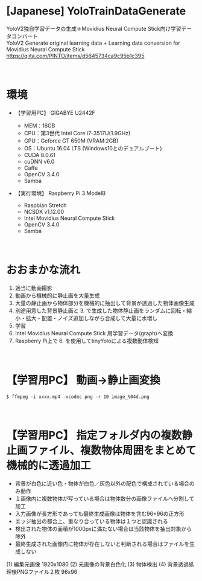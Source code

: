# [Japanese] YoloTrainDataGenerate
YoloV2独自学習データの生成＋Movidius Neural Compute Stick向け学習データコンバート<br>
YoloV2 Generate original learning data + Learning data conversion for Movidius Neural Compute Stick<br>
https://qiita.com/PINTO/items/d5645734ca9c95b1c395

　
# 環境
* 【学習用PC】 GIGABYE U2442F
  * MEM：16GB
  * CPU：第3世代 Intel Core i7-3517U(1.9GHz)
  * GPU：Geforce GT 650M (VRAM:2GB)
  * OS：Ubuntu 16.04 LTS (Windows10とのデュアルブート)
  * CUDA 8.0.61
  * cuDNN v6.0
  * Caffe
  * OpenCV 3.4.0
  * Samba

* 【実行環境】 Raspberry Pi 3 ModelB
  * Raspbian Stretch
  * NCSDK v1.12.00
  * Intel Movidius Neural Compute Stick
  * OpenCV 3.4.0
  * Samba

　
# おおまかな流れ
1. 適当に動画撮影
2. 動画から機械的に静止画を大量生成
3. 大量の静止画から物体部分を機械的に抽出して背景が透過した物体画像生成
4. 別途用意した背景静止画と 3. で生成した物体静止画をランダムに回転・縮小・拡大・配置・ノイズ追加しながら合成して大量に水増し
5. 学習
6. Intel Movidius Neural Compute Stick 用学習データ(graph)へ変換
7. Raspberry Pi上で 6. を使用してtinyYoloによる複数動体検知

　
# 【学習用PC】 動画→静止画変換

`$ ffmpeg -i xxxx.mp4 -vcodec png -r 10 image_%04d.png`

　
# 【学習用PC】 指定フォルダ内の複数静止画ファイル、複数物体周囲をまとめて機械的に透過加工

* 背景が白色に近い色・物体が白色／灰色以外の配色で構成されている場合のみ動作
* １画像内に複数物体が写っている場合は物体数分の画像ファイルへ分割して加工
* 入力画像が長方形であっても最終生成画像は物体を含む96×96の正方形
* エッジ抽出の都合上、重なり合っている物体は１つと認識される
* 検出された物体の面積が1000pxに満たない場合は当該物体を抽出対象から除外
* 最終生成された画像内に物体が存在しないと判断される場合はファイルを生成しない

(1) 編集元画像 1920x1080
(2) 元画像の背景白色化
(3) 物体検出
(4) 背景透過処理後PNGファイル２枚 96x96



